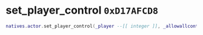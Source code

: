 # set_player_control `0xD17AFCD8`

```lua
natives.actor.set_player_control(_player --[[ integer ]], _allowallcontrols --[[ boolean ]], _flags --[[ number ]], _unk3 --[[ integer ]])
```